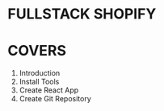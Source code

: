 # FULLSTACK SHOPIFY

# COVERS

1. Introduction
2. Install Tools 
3. Create React App
4. Create Git Repository

